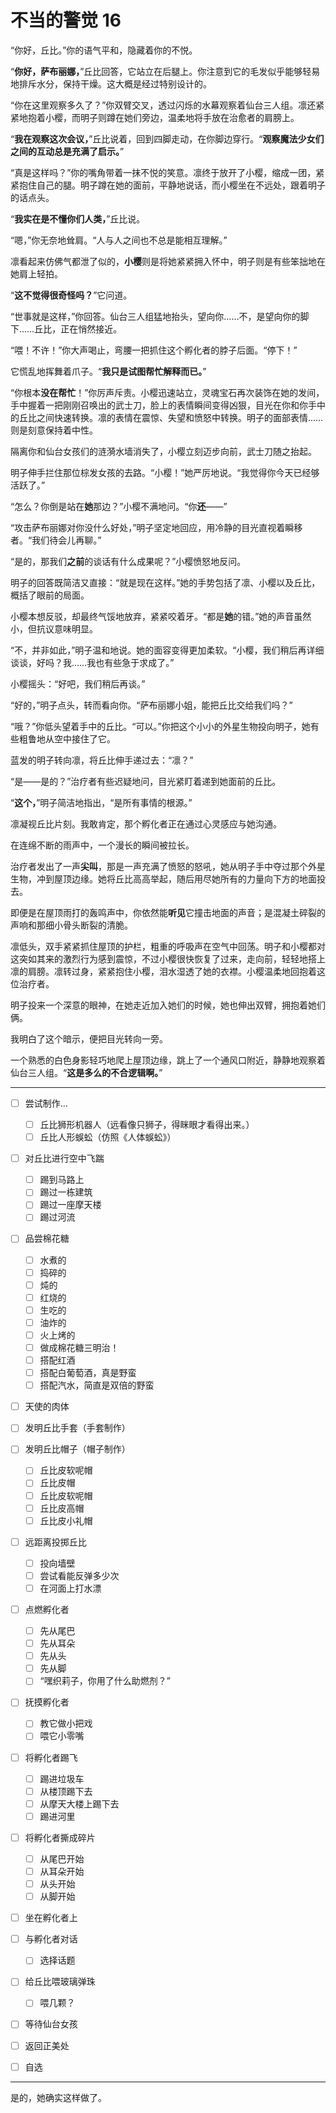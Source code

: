 # 不当的警觉 16

“你好，丘比。”你的语气平和，隐藏着你的不悦。

“**你好，萨布丽娜，**”丘比回答，它站立在后腿上。你注意到它的毛发似乎能够轻易地排斥水分，保持干燥。这大概是经过特别设计的。

“你在这里观察多久了？”你双臂交叉，透过闪烁的水幕观察着仙台三人组。凛还紧紧地抱着小樱，而明子则蹲在她们旁边，温柔地将手放在治愈者的肩膀上。

“**我在观察这次会议，**”丘比说着，回到四脚走动，在你脚边穿行。“**观察魔法少女们之间的互动总是充满了启示。**”

“真是这样吗？”你的嘴角带着一抹不悦的笑意。凛终于放开了小樱，缩成一团，紧紧抱住自己的腿。明子蹲在她的面前，平静地说话，而小樱坐在不远处，跟着明子的话点头。

“**我实在是不懂你们人类，**”丘比说。

“嗯，”你无奈地耸肩。“人与人之间也不总是能相互理解。”

凛看起来仿佛气都泄了似的，**小樱**则是将她紧紧拥入怀中，明子则是有些笨拙地在她肩上轻拍。

“**这不觉得很奇怪吗？**”它问道。

“世事就是这样，”你回答。仙台三人组猛地抬头，望向你……不，是望向你的脚下……丘比，正在悄然接近。

“喂！不许！”你大声喝止，弯腰一把抓住这个孵化者的脖子后面。“停下！”

它慌乱地挥舞着爪子。“**我只是试图帮忙解释而已。**”

“你根本**没在帮忙**！”你厉声斥责。小樱迅速站立，灵魂宝石再次装饰在她的发间，手中握着一把刚刚召唤出的武士刀，脸上的表情瞬间变得凶狠，目光在你和你手中的丘比之间快速转换。凛的表情在震惊、失望和愤怒中转换。明子的面部表情……则是刻意保持着中性。

隔离你和仙台女孩们的涟漪水墙消失了，小樱立刻迈步向前，武士刀随之抬起。

明子伸手拦住那位棕发女孩的去路。“小樱！”她严厉地说。“我觉得你今天已经够活跃了。”

“怎么？你倒是站在**她**那边？”小樱不满地问。“你**还**——”

“攻击萨布丽娜对你没什么好处，”明子坚定地回应，用冷静的目光直视着瞬移者。“我们待会儿再聊。”

“是的，那我们**之前**的谈话有什么成果呢？”小樱愤怒地反问。

明子的回答既简洁又直接：“就是现在这样。”她的手势包括了凛、小樱以及丘比，概括了眼前的局面。

小樱本想反驳，却最终气馁地放弃，紧紧咬着牙。“都是**她**的错。”她的声音虽然小，但抗议意味明显。

“不，并非如此，”明子温和地说。她的面容变得更加柔软。“小樱，我们稍后再详细谈谈，好吗？我……我也有些急于求成了。”

小樱摇头：“好吧，我们稍后再谈。”

“好的，”明子点头，转而看向你。“萨布丽娜小姐，能把丘比交给我们吗？”

“哦？”你低头望着手中的丘比。“可以。”你把这个小小的外星生物投向明子，她有些粗鲁地从空中接住了它。

蓝发的明子转向凛，将丘比伸手递过去：“凛？”

“是——是的？”治疗者有些迟疑地问，目光紧盯着递到她面前的丘比。

“**这个，**”明子简洁地指出，“是所有事情的根源。”

凛凝视丘比片刻。我敢肯定，那个孵化者正在通过心灵感应与她沟通。

在连绵不断的雨声中，一个漫长的瞬间被拉长。

治疗者发出了一声**尖叫**，那是一声充满了愤怒的怒吼，她从明子手中夺过那个外星生物，冲到屋顶边缘。她将丘比高高举起，随后用尽她所有的力量向下方的地面投去。

即便是在屋顶雨打的轰鸣声中，你依然能**听见**它撞击地面的声音；是混凝土碎裂的声响和那细小骨头断裂的清脆。

凛低头，双手紧紧抓住屋顶的护栏，粗重的呼吸声在空气中回荡。明子和小樱都对这突如其来的激烈行为感到震惊，不过小樱很快恢复了过来，走向前，轻轻地搭上凛的肩膀。凛转过身，紧紧抱住小樱，泪水湿透了她的衣襟。小樱温柔地回抱着这位治疗者。

明子投来一个深意的眼神，在她走近加入她们的时候，她也伸出双臂，拥抱着她们俩。

我明白了这个暗示，便把目光转向一旁。

一个熟悉的白色身影轻巧地爬上屋顶边缘，跳上了一个通风口附近，静静地观察着仙台三人组。“**这是多么的不合逻辑啊。**”

---

- [ ] 尝试制作...
  - [ ] 丘比狮形机器人（远看像只狮子，得眯眼才看得出来。）
  - [ ] 丘比人形蜈蚣（仿照《人体蜈蚣》）
- [ ] 对丘比进行空中飞踹
  - [ ] 踢到马路上
  - [ ] 踢过一栋建筑
  - [ ] 踢过一座摩天楼
  - [ ] 踢过河流
- [ ] 品尝棉花糖
  - [ ] 水煮的
  - [ ] 捣碎的
  - [ ] 炖的
  - [ ] 红烧的
  - [ ] 生吃的
  - [ ] 油炸的
  - [ ] 火上烤的
  - [ ] 做成棉花糖三明治！
  - [ ] 搭配红酒
  - [ ] 搭配白葡萄酒，真是野蛮
  - [ ] 搭配汽水，简直是双倍的野蛮
- [ ] 天使的肉体
- [ ] 发明丘比手套（手套制作）
- [ ] 发明丘比帽子（帽子制作）
  - [ ] 丘比皮软呢帽
  - [ ] 丘比皮帽
  - [ ] 丘比皮软呢帽
  - [ ] 丘比皮高帽
  - [ ] 丘比皮小礼帽
- [ ] 远距离投掷丘比
  - [ ] 投向墙壁
  - [ ] 尝试看能反弹多少次
  - [ ] 在河面上打水漂
- [ ] 点燃孵化者
  - [ ] 先从尾巴
  - [ ] 先从耳朵
  - [ ] 先从头
  - [ ] 先从脚
  - [ ] “嘿织莉子，你用了什么助燃剂？”
- [ ] 抚摸孵化者
  - [ ] 教它做小把戏
  - [ ] 喂它小零嘴
- [ ] 将孵化者踢飞
  - [ ] 踢进垃圾车
  - [ ] 从楼顶踢下去
  - [ ] 从摩天大楼上踢下去
  - [ ] 踢进河里
- [ ] 将孵化者撕成碎片
  - [ ] 从尾巴开始
  - [ ] 从耳朵开始
  - [ ] 从头开始
  - [ ] 从脚开始
- [ ] 坐在孵化者上
- [ ] 与孵化者对话

  - [ ] 选择话题

- [ ] 给丘比喂玻璃弹珠
  - [ ] 喂几颗？
- [ ] 等待仙台女孩
- [ ] 返回正美处
- [ ] 自选

---

是的，她确实这样做了。
